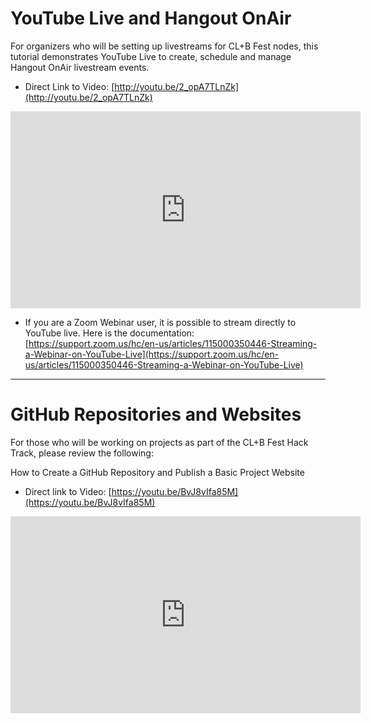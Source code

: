 # YouTube Live and Hangout OnAir

For organizers who will be setting up livestreams for CL+B Fest nodes, this tutorial demonstrates YouTube Live to create, schedule and manage Hangout OnAir livestream events.

* Direct Link to Video: [http://youtu.be/2_opA7TLnZk](http://youtu.be/2_opA7TLnZk)

<iframe width="560" height="315" src="https://www.youtube.com/embed/2_opA7TLnZk" frameborder="0" allow="autoplay; encrypted-media" allowfullscreen></iframe>

* If you are a Zoom Webinar user, it is possible to stream directly to YouTube live.  Here is the documentation: [https://support.zoom.us/hc/en-us/articles/115000350446-Streaming-a-Webinar-on-YouTube-Live](https://support.zoom.us/hc/en-us/articles/115000350446-Streaming-a-Webinar-on-YouTube-Live)

------------------------

# GitHub Repositories and Websites

For those who will be working on projects as part of the CL+B Fest Hack Track, please review the following:

How to Create a GitHub Repository and Publish a Basic Project Website

* Direct link to Video: [https://youtu.be/BvJ8vIfa85M](https://youtu.be/BvJ8vIfa85M)

<iframe width="560" height="315" src="https://www.youtube.com/embed/BvJ8vIfa85M" frameborder="0" allow="autoplay; encrypted-media" allowfullscreen></iframe>
